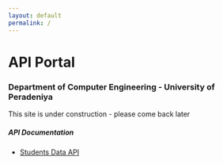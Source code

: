 ```yaml
---
layout: default
permalink: /
---
```


# API Portal
### Department of Computer Engineering - University of Peradeniya

This site is under construction - please come back later

##### API Documentation
- [Students Data API](./docs/students)
